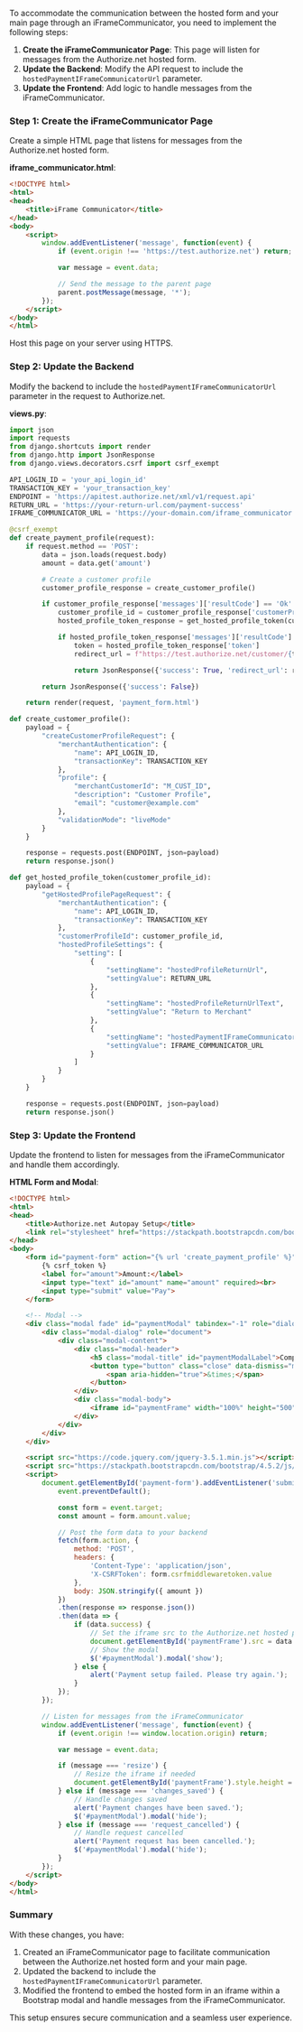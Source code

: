 To accommodate the communication between the hosted form and your main page through an iFrameCommunicator, you need to implement the following steps:

1. **Create the iFrameCommunicator Page**: This page will listen for messages from the Authorize.net hosted form.
2. **Update the Backend**: Modify the API request to include the `hostedPaymentIFrameCommunicatorUrl` parameter.
3. **Update the Frontend**: Add logic to handle messages from the iFrameCommunicator.

### Step 1: Create the iFrameCommunicator Page

Create a simple HTML page that listens for messages from the Authorize.net hosted form.

**iframe_communicator.html**:
```html
<!DOCTYPE html>
<html>
<head>
    <title>iFrame Communicator</title>
</head>
<body>
    <script>
        window.addEventListener('message', function(event) {
            if (event.origin !== 'https://test.authorize.net') return;

            var message = event.data;

            // Send the message to the parent page
            parent.postMessage(message, '*');
        });
    </script>
</body>
</html>
```

Host this page on your server using HTTPS.

### Step 2: Update the Backend

Modify the backend to include the `hostedPaymentIFrameCommunicatorUrl` parameter in the request to Authorize.net.

**views.py**:
```python
import json
import requests
from django.shortcuts import render
from django.http import JsonResponse
from django.views.decorators.csrf import csrf_exempt

API_LOGIN_ID = 'your_api_login_id'
TRANSACTION_KEY = 'your_transaction_key'
ENDPOINT = 'https://apitest.authorize.net/xml/v1/request.api'
RETURN_URL = 'https://your-return-url.com/payment-success'
IFRAME_COMMUNICATOR_URL = 'https://your-domain.com/iframe_communicator.html'

@csrf_exempt
def create_payment_profile(request):
    if request.method == 'POST':
        data = json.loads(request.body)
        amount = data.get('amount')

        # Create a customer profile
        customer_profile_response = create_customer_profile()

        if customer_profile_response['messages']['resultCode'] == 'Ok':
            customer_profile_id = customer_profile_response['customerProfileId']
            hosted_profile_token_response = get_hosted_profile_token(customer_profile_id)

            if hosted_profile_token_response['messages']['resultCode'] == 'Ok':
                token = hosted_profile_token_response['token']
                redirect_url = f"https://test.authorize.net/customer/{token}/edit"

                return JsonResponse({'success': True, 'redirect_url': redirect_url})

        return JsonResponse({'success': False})

    return render(request, 'payment_form.html')

def create_customer_profile():
    payload = {
        "createCustomerProfileRequest": {
            "merchantAuthentication": {
                "name": API_LOGIN_ID,
                "transactionKey": TRANSACTION_KEY
            },
            "profile": {
                "merchantCustomerId": "M_CUST_ID",
                "description": "Customer Profile",
                "email": "customer@example.com"
            },
            "validationMode": "liveMode"
        }
    }

    response = requests.post(ENDPOINT, json=payload)
    return response.json()

def get_hosted_profile_token(customer_profile_id):
    payload = {
        "getHostedProfilePageRequest": {
            "merchantAuthentication": {
                "name": API_LOGIN_ID,
                "transactionKey": TRANSACTION_KEY
            },
            "customerProfileId": customer_profile_id,
            "hostedProfileSettings": {
                "setting": [
                    {
                        "settingName": "hostedProfileReturnUrl",
                        "settingValue": RETURN_URL
                    },
                    {
                        "settingName": "hostedProfileReturnUrlText",
                        "settingValue": "Return to Merchant"
                    },
                    {
                        "settingName": "hostedPaymentIFrameCommunicatorUrl",
                        "settingValue": IFRAME_COMMUNICATOR_URL
                    }
                ]
            }
        }
    }

    response = requests.post(ENDPOINT, json=payload)
    return response.json()
```

### Step 3: Update the Frontend

Update the frontend to listen for messages from the iFrameCommunicator and handle them accordingly.

**HTML Form and Modal**:
```html
<!DOCTYPE html>
<html>
<head>
    <title>Authorize.net Autopay Setup</title>
    <link rel="stylesheet" href="https://stackpath.bootstrapcdn.com/bootstrap/4.5.2/css/bootstrap.min.css">
</head>
<body>
    <form id="payment-form" action="{% url 'create_payment_profile' %}" method="post">
        {% csrf_token %}
        <label for="amount">Amount:</label>
        <input type="text" id="amount" name="amount" required><br>
        <input type="submit" value="Pay">
    </form>

    <!-- Modal -->
    <div class="modal fade" id="paymentModal" tabindex="-1" role="dialog" aria-labelledby="paymentModalLabel" aria-hidden="true">
        <div class="modal-dialog" role="document">
            <div class="modal-content">
                <div class="modal-header">
                    <h5 class="modal-title" id="paymentModalLabel">Complete Payment</h5>
                    <button type="button" class="close" data-dismiss="modal" aria-label="Close">
                        <span aria-hidden="true">&times;</span>
                    </button>
                </div>
                <div class="modal-body">
                    <iframe id="paymentFrame" width="100%" height="500" frameborder="0"></iframe>
                </div>
            </div>
        </div>
    </div>

    <script src="https://code.jquery.com/jquery-3.5.1.min.js"></script>
    <script src="https://stackpath.bootstrapcdn.com/bootstrap/4.5.2/js/bootstrap.min.js"></script>
    <script>
        document.getElementById('payment-form').addEventListener('submit', function(event) {
            event.preventDefault();

            const form = event.target;
            const amount = form.amount.value;

            // Post the form data to your backend
            fetch(form.action, {
                method: 'POST',
                headers: {
                    'Content-Type': 'application/json',
                    'X-CSRFToken': form.csrfmiddlewaretoken.value
                },
                body: JSON.stringify({ amount })
            })
            .then(response => response.json())
            .then(data => {
                if (data.success) {
                    // Set the iframe src to the Authorize.net hosted payment form
                    document.getElementById('paymentFrame').src = data.redirect_url;
                    // Show the modal
                    $('#paymentModal').modal('show');
                } else {
                    alert('Payment setup failed. Please try again.');
                }
            });
        });

        // Listen for messages from the iFrameCommunicator
        window.addEventListener('message', function(event) {
            if (event.origin !== window.location.origin) return;

            var message = event.data;

            if (message === 'resize') {
                // Resize the iframe if needed
                document.getElementById('paymentFrame').style.height = '650px';
            } else if (message === 'changes_saved') {
                // Handle changes saved
                alert('Payment changes have been saved.');
                $('#paymentModal').modal('hide');
            } else if (message === 'request_cancelled') {
                // Handle request cancelled
                alert('Payment request has been cancelled.');
                $('#paymentModal').modal('hide');
            }
        });
    </script>
</body>
</html>
```

### Summary

With these changes, you have:

1. Created an iFrameCommunicator page to facilitate communication between the Authorize.net hosted form and your main page.
2. Updated the backend to include the `hostedPaymentIFrameCommunicatorUrl` parameter.
3. Modified the frontend to embed the hosted form in an iframe within a Bootstrap modal and handle messages from the iFrameCommunicator.

This setup ensures secure communication and a seamless user experience.
